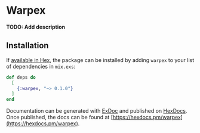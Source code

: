 # Warpex

**TODO: Add description**

## Installation

If [available in Hex](https://hex.pm/docs/publish), the package can be installed
by adding `warpex` to your list of dependencies in `mix.exs`:

```elixir
def deps do
  [
    {:warpex, "~> 0.1.0"}
  ]
end
```

Documentation can be generated with [ExDoc](https://github.com/elixir-lang/ex_doc)
and published on [HexDocs](https://hexdocs.pm). Once published, the docs can
be found at [https://hexdocs.pm/warpex](https://hexdocs.pm/warpex).


